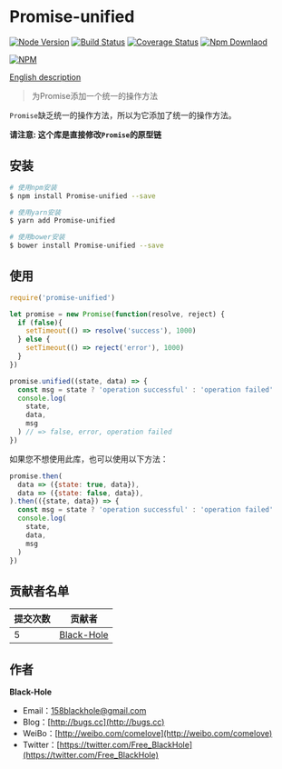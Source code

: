 # Promise-unified
[![Node Version](https://img.shields.io/badge/node.js-%3E=_6-green.svg)](https://travis-ci.org/BlackHole1/promise-unified)
[![Build Status](https://travis-ci.org/BlackHole1/promise-unified.svg?branch=master)](https://travis-ci.org/BlackHole1/promise-unified)
[![Coverage Status](https://coveralls.io/repos/github/BlackHole1/promise-unified/badge.svg?branch=master)](https://coveralls.io/github/BlackHole1/promise-unified?branch=master)
[![Npm Downlaod](https://img.shields.io/npm/dy/promise-unified.svg)](https://www.npmjs.com/package/promise-unified)

[![NPM](https://nodei.co/npm/promise-unified.png?downloads=true&downloadRank=true&stars=true)](https://nodei.co/npm/promise-unified/)

[English description](https://github.com/BlackHole1/promise-unified/README.md)

> 为Promise添加一个统一的操作方法

`Promise`缺乏统一的操作方法，所以为它添加了统一的操作方法。

**请注意: 这个库是直接修改`Promise`的原型链**

## 安装

``` bash
# 使用npm安装
$ npm install Promise-unified --save

# 使用yarn安装
$ yarn add Promise-unified

# 使用bower安装
$ bower install Promise-unified --save
```

## 使用

```javascript
require('promise-unified')

let promise = new Promise(function(resolve, reject) {
  if (false){
    setTimeout(() => resolve('success'), 1000)
  } else {
    setTimeout(() => reject('error'), 1000)
  }
})

promise.unified((state, data) => {
  const msg = state ? 'operation successful' : 'operation failed'
  console.log(
    state,
    data,
    msg
  ) // => false, error, operation failed
})
```

如果您不想使用此库，也可以使用以下方法：

```javascript
promise.then(
  data => ({state: true, data}),
  data => ({state: false, data}),
).then(({state, data}) => {
  const msg = state ? 'operation successful' : 'operation failed'
  console.log(
    state,
    data,
    msg
  )
})
```

## 贡献者名单

| **提交次数** | **贡献者** | 
| --- | --- |
| 5 | [Black-Hole](https://github.com/BlackHole1) |

## 作者

**Black-Hole**

* Email：158blackhole@gmail.com
* Blog：[http://bugs.cc](http://bugs.cc)
* WeiBo：[http://weibo.com/comelove](http://weibo.com/comelove)
* Twitter：[https://twitter.com/Free_BlackHole](https://twitter.com/Free_BlackHole)